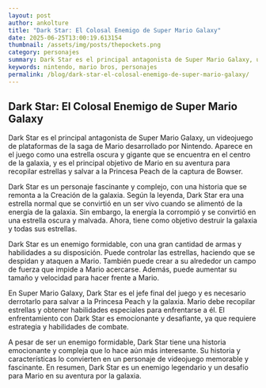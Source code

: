 ```yaml
--- 
layout: post 
author: ankolture 
title: "Dark Star: El Colosal Enemigo de Super Mario Galaxy"
date: 2025-06-25T13:00:19.613154 
thumbnail: /assets/img/posts/thepockets.png
category: personajes 
summary: Dark Star es el principal antagonista de Super Mario Galaxy, un videojuego de plataformas de la saga de Mario desarrollado por Nintendo. Aparece en el...
keywords: nintendo, mario bros, personajes 
permalink: /blog/dark-star-el-colosal-enemigo-de-super-mario-galaxy/ 
--- 
```


## Dark Star: El Colosal Enemigo de Super Mario Galaxy

Dark Star es el principal antagonista de Super Mario Galaxy, un videojuego de plataformas de la saga de Mario desarrollado por Nintendo. Aparece en el juego como una estrella oscura y gigante que se encuentra en el centro de la galaxia, y es el principal objetivo de Mario en su aventura para recopilar estrellas y salvar a la Princesa Peach de la captura de Bowser.

Dark Star es un personaje fascinante y complejo, con una historia que se remonta a la Creación de la galaxia. Según la leyenda, Dark Star era una estrella normal que se convirtió en un ser vivo cuando se alimentó de la energía de la galaxia. Sin embargo, la energía la corrompió y se convirtió en una estrella oscura y malvada. Ahora, tiene como objetivo destruir la galaxia y todas sus estrellas.

Dark Star es un enemigo formidable, con una gran cantidad de armas y habilidades a su disposición. Puede controlar las estrellas, haciendo que se despidan y ataquen a Mario. También puede crear a su alrededor un campo de fuerza que impide a Mario acercarse. Además, puede aumentar su tamaño y velocidad para hacer frente a Mario.

En Super Mario Galaxy, Dark Star es el jefe final del juego y es necesario derrotarlo para salvar a la Princesa Peach y la galaxia. Mario debe recopilar estrellas y obtener habilidades especiales para enfrentarse a él. El enfrentamiento con Dark Star es emocionante y desafiante, ya que requiere estrategia y habilidades de combate.

A pesar de ser un enemigo formidable, Dark Star tiene una historia emocionante y compleja que lo hace aún más interesante. Su historia y características lo convierten en un personaje de videojuego memorable y fascinante. En resumen, Dark Star es un enemigo legendario y un desafío para Mario en su aventura por la galaxia.
